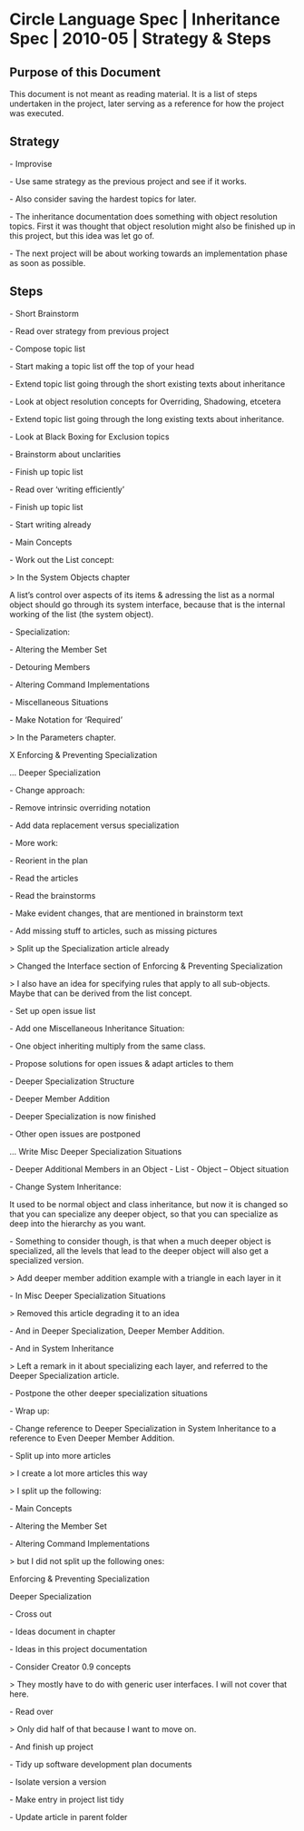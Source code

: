 ﻿Circle Language Spec | Inheritance Spec | 2010-05 | Strategy & Steps
===================================================================


Purpose of this Document
------------------------

This document is not meant as reading material. It is a list of steps undertaken in the project, later serving as a reference for how the project was executed.


Strategy
--------

\- Improvise

\- Use same strategy as the previous project and see if it works.

\- Also consider saving the hardest topics for later.

\- The inheritance documentation does something with object resolution topics.
First it was thought that object resolution might also be finished up in this project, but this idea was let go of.

\- The next project will be about working towards an implementation phase as soon as possible.


Steps
-----

\- Short Brainstorm

\- Read over strategy from previous project

\- Compose topic list

\- Start making a topic list off the top of your head

\- Extend topic list going through the short existing texts about inheritance

\- Look at object resolution concepts for Overriding, Shadowing, etcetera

\- Extend topic list going through the long existing texts about inheritance.

\- Look at Black Boxing for Exclusion topics

\- Brainstorm about unclarities

\- Finish up topic list

\- Read over ‘writing efficiently’

\- Finish up topic list

\- Start writing already

\- Main Concepts

\- Work out the List concept:

\> In the System Objects chapter	

A list’s control over aspects of its items & adressing the list as a normal object should go through its system interface, because that is the internal working of the list (the system object).

\- Specialization:

\- Altering the Member Set

\- Detouring Members

\- Altering Command Implementations

\- Miscellaneous Situations

\- Make Notation for ‘Required’

\> In the Parameters chapter.

X Enforcing & Preventing Specialization

… Deeper Specialization

\- Change approach:

\- Remove intrinsic overriding notation

\- Add data replacement versus specialization

\- More work:

\- Reorient in the plan

\- Read the articles

\- Read the brainstorms

\- Make evident changes, that are mentioned in brainstorm text

\- Add missing stuff to articles, such as missing pictures

\> Split up the Specialization article already

\> Changed the Interface section of Enforcing & Preventing Specialization

\> I also have an idea for specifying rules that apply to all sub-objects. Maybe that can be derived from the list concept.

\- Set up open issue list

\- Add one Miscellaneous Inheritance Situation:

\- One object inheriting multiply from the same class.

\- Propose solutions for open issues & adapt articles to them

\- Deeper Specialization Structure

\- Deeper Member Addition

\- Deeper Specialization is now finished

\- Other open issues are postponed

… Write Misc Deeper Specialization Situations

\- Deeper Additional Members in an Object - List - Object – Object situation

\- Change System Inheritance:

It used to be normal object and class inheritance, but now it is changed so that you can specialize any deeper object, so that you can specialize as deep into the hierarchy as you want.

\- Something to consider though, is that when a much deeper object is specialized, all the levels that lead to the deeper object will also get a specialized version.

\> Add deeper member addition example with a triangle in each layer in it

\- In Misc Deeper Specialization Situations

\> Removed this article degrading it to an idea

\- And in Deeper Specialization, Deeper Member Addition.

\- And in System Inheritance

\> Left a remark in it about specializing each layer, and referred to the Deeper Specialization article.

\- Postpone the other deeper specialization situations

\- Wrap up:

\- Change reference to Deeper Specialization in System Inheritance to a reference to Even Deeper Member Addition.

\- Split up into more articles

\> I create a lot more articles this way

\> I split up the following:

\- Main Concepts

\- Altering the Member Set

\- Altering Command Implementations

\> but I did not split up the following ones:

Enforcing & Preventing Specialization

Deeper Specialization

\- Cross out

\- Ideas document in chapter

\- Ideas in this project documentation

\- Consider Creator 0.9 concepts

\> They mostly have to do with generic user interfaces. I will not cover that here.

\- Read over

\> Only did half of that because I want to move on.

\- And finish up project

\- Tidy up software development plan documents

\- Isolate version a version

\- Make entry in project list tidy

\- Update article in parent folder
